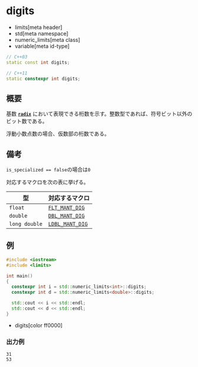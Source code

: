 # digits
* limits[meta header]
* std[meta namespace]
* numeric_limits[meta class]
* variable[meta id-type]

```cpp
// C++03
static const int digits;

// C++11
static constexpr int digits;
```

## 概要
基数 **[`radix`](radix.md)** において表現できる桁数を示す。整数型であれば、符号ビット以外のビット数である。

浮動小数点数の場合、仮数部の桁数である。


## 備考
`is_specialized == false`の場合は`0`

対応するマクロを次の表に挙げる。

| 型            | 対応するマクロ                                      |
|---------------|-----------------------------------------------------|
| `float`       | [`FLT_MANT_DIG`](/reference/cfloat/flt_mant_dig.md) |
| `double`      | [`DBL_MANT_DIG`](/reference/cfloat/dbl_mant_dig.md) |
| `long double` | [`LDBL_MANT_DIG`](/reference/cfloat/ldbl_dig.md)    |


## 例
```cpp
#include <iostream>
#include <limits>

int main()
{
  constexpr int i = std::numeric_limits<int>::digits;
  constexpr int d = std::numeric_limits<double>::digits;

  std::cout << i << std::endl;
  std::cout << d << std::endl;
}
```
* digits[color ff0000]

### 出力例
```
31
53
```


